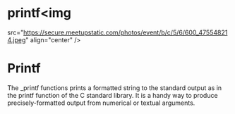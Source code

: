 # printf﻿<img
  src="https://secure.meetupstatic.com/photos/event/b/c/5/6/600_475548214.jpeg"
  align="center"
/>

# Printf

The _printf functions prints a formatted string to the standard output as in the printf function of the C standard library. It is a handy way to produce precisely-formatted output from numerical or textual arguments.
